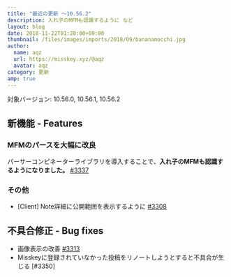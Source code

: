 ```yaml
---
title: "最近の更新 ～10.56.2"
description: 入れ子のMFMも認識するように など
layout: blog
date: 2018-11-22T01:20:00+09:00
thumbnail: /files/images/imports/2018/09/bananamocchi.jpg
author:
  name: aqz
  url: https://misskey.xyz/@aqz
  avatar: aqz
category: 更新
amp: true
---
```

対象バージョン: 10.56.0, 10.56.1, 10.56.2

## 新機能 - Features
### MFMのパースを大幅に改良
パーサーコンピネーターライブラリを導入することで、**入れ子のMFMも認識するようになりました。** [#3337](https://github.com/syuilo/misskey/pull/3337)

### その他
- [Client] Note詳細に公開範囲を表示するように [#3308](https://github.com/syuilo/misskey/pull/3308)

## 不具合修正 - Bug fixes
- 画像表示の改善 [#3313](https://github.com/syuilo/misskey/pull/3313)
- Misskeyに登録されていなかった投稿をリノートしようとすると不具合が生じる [#3350]
